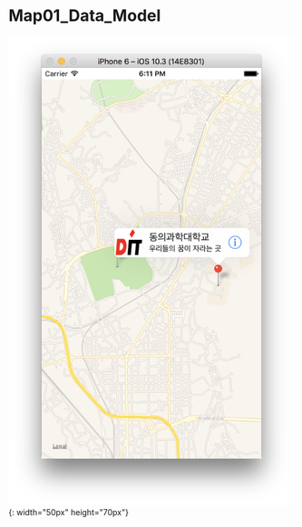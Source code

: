 # Map01_Data_Model
![Alt text](https://github.com/iOS-Lec-2017-1/Map01_Data_Model/blob/master/Map01_Data01.png){: width="50px" height="70px"}
